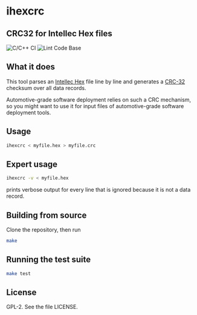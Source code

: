 # ihexcrc
## CRC32 for Intellec Hex files
![C/C++ CI](https://github.com/knilch0r/ihexcrc/workflows/C/C++%20CI/badge.svg)
![Lint Code Base](https://github.com/knilch0r/ihexcrc/workflows/Lint%20Code%20Base/badge.svg)

## What it does

This tool parses an [Intellec Hex](https://en.wikipedia.org/wiki/Intel_HEX) file line by line and generates
a [CRC-32](https://en.wikipedia.org/wiki/Cyclic_redundancy_check) checksum over all data records.

Automotive-grade software deployment relies on such a CRC mechanism, so you might want to use it for
input files of automotive-grade software deployment tools.

## Usage

```bash
ihexcrc < myfile.hex > myfile.crc
```

## Expert usage

```bash
ihexcrc -v < myfile.hex
```
prints verbose output for every line that is ignored because it is not a data record.

## Building from source

Clone the repository, then run
```bash
make
```

## Running the test suite

```bash
make test
```

## License

GPL-2. See the file LICENSE.
